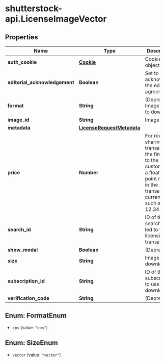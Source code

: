 # shutterstock-api.LicenseImageVector

## Properties
Name | Type | Description | Notes
------------ | ------------- | ------------- | -------------
**auth_cookie** | [**Cookie**](Cookie.md) | Cookie object | [optional] 
**editorial_acknowledgement** | **Boolean** | Set to true to acknowledge the editorial agreement | [optional] 
**format** | **String** | (Deprecated) Image format to download | [optional] [default to 'eps']
**image_id** | **String** | Image ID | 
**metadata** | [**LicenseRequestMetadata**](LicenseRequestMetadata.md) |  | [optional] 
**price** | **Number** | For revenue-sharing transactions, the final cost to the end customer as a floating-point number in the transaction currency, such as 12.34 | [optional] 
**search_id** | **String** | ID of the search that led to this licensing transaction | [optional] 
**show_modal** | **Boolean** | (Deprecated) | [optional] 
**size** | **String** | Image size to download | [optional] 
**subscription_id** | **String** | ID of the subscription to use for the download. | [optional] 
**verification_code** | **String** | (Deprecated) | [optional] 


<a name="FormatEnum"></a>
## Enum: FormatEnum


* `eps` (value: `"eps"`)




<a name="SizeEnum"></a>
## Enum: SizeEnum


* `vector` (value: `"vector"`)




